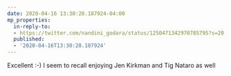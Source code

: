 ```yaml
---
date: 2020-04-16 13:30:28.187924-04:00
mp_properties:
  in-reply-to:
  - https://twitter.com/nandini_godara/status/1250471342970785795?s=20
  published:
  - '2020-04-16T13:30:28.187924'
---
```


Excellent :-) I seem to recall enjoying Jen Kirkman and Tig Nataro as well